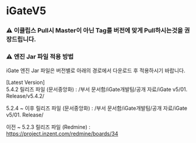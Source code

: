 # iGateV5

### <span class="github-emoji" style="background-image: url(https://github.githubassets.com/images/icons/emoji/unicode/26a0.png?v8)" data-src="https://github.githubassets.com/images/icons/emoji/unicode/26a0.png?v8">⚠</span> **이클립스 Pull시 Master이 아닌 Tag를 버전에 맞게 Pull하시는것을 권장드립니다.** </br>

### <span class="github-emoji" style="background-image: url(https://github.githubassets.com/images/icons/emoji/unicode/26a0.png?v8)" data-src="https://github.githubassets.com/images/icons/emoji/unicode/26a0.png?v8">⚠</span> **엔진 Jar 파일 적용 방법** </br>

iGate 엔진 Jar 파일은 버전별로 아래의 경로에서 다운로드 후 적용하시기 바랍니다.</br>

[Latest Version]</br>
5.4.2 릴리즈 파일 (문서중앙화) : /부서 문서함/iGate개발팀/공개 자료/iGate v5/01. Release/v5.4.2/ </br>

5.2.4 ~ 이후 릴리즈 파일 (문서중앙화) : /부서 문서함/iGate개발팀/공개 자료/iGate v5/01. Release/ </br>

이전 ~ 5.2.3 릴리즈 파일 (Redmine) : https://project.inzent.com/redmine/boards/34
